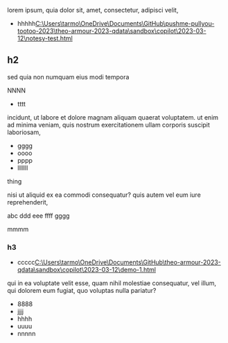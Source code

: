 lorem ipsum, quia dolor sit, amet, consectetur, adipisci velit,

* hhhhh[C:\\Users\\tarmo\\OneDrive\\Documents\\GitHub\\pushme-pullyou-tootoo-2023\\theo-armour-2023-qdata\\sandbox\\copilot\\2023-03-12\\notesy-test.html](file:///c%3A/Users/tarmo/OneDrive/Documents/GitHub/pushme-pullyou-tootoo-2023/theo-armour-2023-qdata/sandbox/copilot/2023-03-12/notesy-test.html)

## h2

sed quia non numquam eius modi tempora

NNNN

* tttt

incidunt, ut labore et dolore magnam aliquam quaerat voluptatem. ut enim ad minima veniam, quis nostrum exercitationem ullam corporis suscipit laboriosam,

* gggg
* oooo
* pppp
* lllllll

thing

nisi ut aliquid ex ea commodi consequatur? quis autem vel eum iure reprehenderit,

abc ddd eee ffff gggg

mmmm

### h3

* ccccc[C:\\Users\\tarmo\\OneDrive\\Documents\\GitHub\\theo-armour-2023-qdata\\sandbox\\copilot\\2023-03-12\\demo-1.html](file:///c%3A/Users/tarmo/OneDrive/Documents/GitHub/theo-armour-2023-qdata/sandbox/copilot/2023-03-12/demo-1.html)

qui in ea voluptate velit esse, quam nihil molestiae consequatur, vel illum, qui dolorem eum fugiat, quo voluptas nulla pariatur?

* 8888
* jjjj
* hhhh
* uuuu
* nnnnn